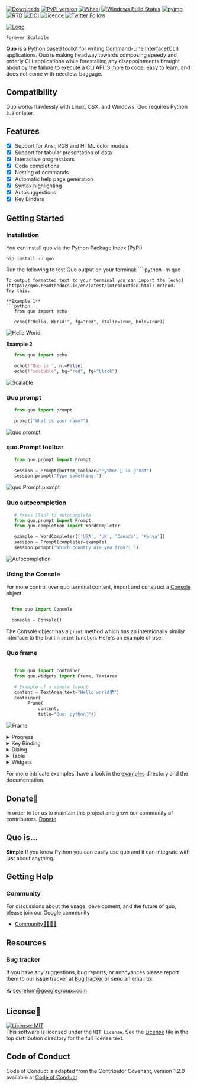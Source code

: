[![Downloads](https://pepy.tech/badge/quo)](https://pepy.tech/project/quo)
[![PyPI version](https://badge.fury.io/py/quo.svg)](https://badge.fury.io/py/quo)
[![Wheel](https://img.shields.io/pypi/wheel/quo.svg)](https://pypi.com/project/quo)
[![Windows Build Status](https://img.shields.io/appveyor/build/gerrishons/quo/master?logo=appveyor&cacheSeconds=600)](https://ci.appveyor.com/project/gerrishons/quo)
[![pyimp](https://img.shields.io/pypi/implementation/quo.svg)](https://pypi.com/project/quo)
[![RTD](https://readthedocs.org/projects/quo/badge/)](https://quo.readthedocs.io)
[![DOI](https://zenodo.org/badge/DOI/10.5281/zenodo.5848515.svg)](https://doi.org/10.5281/zenodo.5848515)
[![licence](https://img.shields.io/pypi/l/quo.svg)](https://opensource.org/licenses/MIT)
[![Twitter Follow](https://img.shields.io/twitter/follow/gerrishon_s.svg?style=social)](https://twitter.com/gerrishon_s)


[![Logo](https://raw.githubusercontent.com/secretum-inc/quo/master/pics/quo.png)](https://github.com/secretum-inc/quo)


`Forever Scalable`

**Quo** is a Python based toolkit for writing Command-Line Interface(CLI) applications.
Quo is making headway towards composing speedy and orderly CLI applications while forestalling any disappointments brought about by the failure to execute a CLI API.
Simple to code, easy to learn, and does not come with needless baggage. 

## Compatibility
Quo works flawlessly  with Linux, OSX, and Windows.
Quo requires Python `3.8` or later. 


## Features
- [x] Support for Ansi, RGB and HTML color models
- [x] Support for tabular presentation of data
- [x] Interactive progressbars
- [x] Code completions
- [x] Nesting of commands
- [x] Automatic help page generation
- [x] Syntax highlighting
- [x] Autosuggestions
- [x] Key Binders

## Getting Started
### Installation
You can install quo via the Python Package Index (PyPI)

```
pip install -U quo

```
Run the following to test Quo output on your terminal:
                                                           ```
python -m quo

```
To output formatted text to your terminal you can import the [echo](https://quo.readthedocs.io/en/latest/introduction.html) method.
Try this:

**Example 1**
```python
   from quo import echo

   echo(f"Hello, World!", fg="red", italic=True, bold=True))
```
![Hello World](https://github.com/secretum-inc/quo/raw/master/pics/print.png)

**Example 2**
```python
   from quo import echo

   echo(f"Quo is ", nl=False)
   echo(f"scalable", bg="red", fg="black") 
```
![Scalable](https://github.com/secretum-inc/quo/raw/master/pics/scalable.png)


### Quo prompt
```python
   from quo import prompt

   prompt("What is your name?")
```
![quo.prompt](https://github.com/secretum-inc/quo/raw/master/pics/prompt.png)

### quo.Prompt toolbar
```python
   from quo.prompt import Prompt
   
   session = Prompt(bottom_toolbar="Python 🐍 is great")
   session.prompt("Type something:") 
```
![quo.Prompt.prompt](https://github.com/secretum-inc/quo/raw/master/docs/images/prompt2.png)

### Quo autocompletion
```python
   # Press [Tab] to autocomplete
   from quo.prompt import Prompt
   from quo.completion import WordCompleter

   example = WordCompleter(['USA', 'UK', 'Canada', 'Kenya'])
   session = Prompt(completer=example)
   session.prompt('Which country are you from?: ')
```
![Autocompletion](https://github.com/secretum-inc/quo/raw/master/docs/images/autocompletion.png)

### Using the Console
For more control over quo terminal content, import and construct a [Console](https://quo.readthedocs.io/en/latest/console.html) object.

```python

  from quo import Console

  console = Console()
```
The Console object has a `print` method which has an intentionally similar interface to the builtin `print` function. Here's an example of use:

### Quo frame
```python
  
   from quo import container
   from quo.widgets import Frame, TextArea

   # Example of a simple layout
   content = TextArea(text="Hello world🌍")
   container(
        Frame(
            content,
            title="Quo: python🐍"))

```
![Frame](https://github.com/secretum-inc/quo/raw/master/docs/images/print_frame.png)

<details>
<summary>Progress</summary>
Creating a new progress bar can be done by calling the class [ProgressBar](https://quo.readthedocs.io/en/latest/progress.html)
The progress can be displayed for any iterable. This w
orks by wrapping the iterable (like ``range``) with the class `ProgressBar`.

```python

   import time
   from quo.progress import ProgressBar
  
   with ProgressBar() as pb:
                 for i in pb(range(800)):
                               time.sleep(.01)
```
![Progress]( https://raw.githubusercontent.com/secretum-inc/quo/master/docs/pics/simplepb.png)
</details>

<details>
<summary>Key Binding</summary>
A key binding is an association between a physical key on a keyboard and a parameter.

```python
  
   from quo import echo
   from quo.prompt import Prompt
   from quo.keys import KeyBinder
  
   kb = KeyBinder()
   # Print "Hello world" when ctrl-h is pressed
   @kb.add("ctrl-h")
   def _(event):
       echo("Hello, World!")
   session.prompt(">>", bind=kb)
```
</details>

<details>
<summary>Dialog</summary>
High level API for displaying [dialog](https://quo.readthedocs.io/en/latest/dialogs.html) boxes to the user for informational purposes, or get input fromthe user.

1) Example of a message box dialog.
```python

   from quo.dialog import MessageBox

   MessageBox(
           title="Message pop up window",
           text="Do you want to continue?\nPress ENTER to quit.").run()                                       
```
The above produces the following output
![Message Box](https://github.com/secretum-inc/quo/raw/master/docs/images/messagebox.png)

2) Example of a prompt box dialog
```python
   from quo.dialog import PromptBox

   PromptBox(
             title="PromptBox shenanigans",
             text="What Country are you from?:").run()

```
![Prompt Box](https://github.com/secretum-inc/quo/raw/master/docs/images/promptbox.png)

</details>

<details>
<summary>Table</summary>

Function [Table](https://quo.readthedocs.io/en/latest/table.html) offers a number of configuration options to set the look and feel of the table, including how borders are rendered and the style and alignment of the columns.

Example
```python
   from quo import echo
   from quo.table import Table

   data = [
     ["Name", "Gender", "Age"],
     ["Alice", "F", 24],
     ["Bob", "M", 19],
     ["Dave", "M", 24]
   ]
   echo(Table(data))
```
![tabulate](https://github.com/secretum-inc/quo/raw/master/pics/tabulate.png)
</details>

<details>
<summary>Widgets</summary>
A collection of reusable components for building full screen applications.

## ``Label``
Widget that displays the given text. It is not editable or focusable.
```python

   from quo import Console
   from quo.widget import Label
   from quo.keys import KeyBinder
   from quo.layout import Layout
   from quo.style import Style

   # Styling for the label
   example_style = Style(                                 [
        ("hello-world", "bg:red fg:black")
        ] 
          )
   root = Label("Hello, World", style="class:hello-world")
  
   layout = Layout(container=root)
  
   # Ctrl-c to exit
   kb = KeyBinder()
  
   @kb.add("ctrl-c")
   def _(event):
      event.app.exit()

   Console(
       layout=layout,
       bind=kb,
       style=example_style
       full_screen=True).run()

```
Read more on [Widgets](https://quo.readthedocs.io/en/latest/widgets.html)

</details>

For more intricate  examples, have a look in the [examples](https://github.com/secretum-inc/quo/tree/master/examples) directory and the documentation.

## Donate🎁

In order to for us to maintain this project and grow our community of contributors.
[Donate](https://www.paypal.com/donate?hosted_button_id=KP893BC2EKK54)



## Quo is...

**Simple**
     If you know Python you can  easily use quo and it can integrate with just about anything.




## Getting Help

### Community

For discussions about the usage, development, and the future of quo, please join our Google community

* [Community👨‍👩‍👦‍👦](https://groups.google.com/forum/#!forum/secretum)

## Resources

### Bug tracker

If you have any suggestions, bug reports, or annoyances please report them
to our issue tracker at 
[Bug tracker](https://github.com/secretum-inc/quo/issues/) or send an email to:

 📥 secretum@googlegroups.com


## License📑

[![License: MIT](https://img.shields.io/badge/License-MIT-yellow.svg)](https://opensource.org/licenses/MIT)  
This software is licensed under the `MIT License`. See the [License](https://github.com/secretum-inc/quo/blob/master/LICENSE) file in the top distribution directory for the full license text.


## Code of Conduct
Code of Conduct is adapted from the Contributor Covenant,
version 1.2.0 available at
[Code of Conduct](http://contributor-covenant.org/version/1/2/0/)
